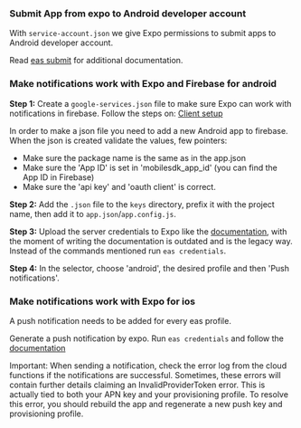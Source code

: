 ### Submit App from expo to Android developer account

With `service-account.json` we give Expo permissions to submit apps to Android developer account.

Read [eas submit](https://docs.expo.dev/submit/android/) for additional documentation.

### Make notifications work with Expo and Firebase for android

**Step 1:**
Create a `google-services.json` file to make sure Expo can work with notifications in firebase.
Follow the steps on: [Client setup](https://docs.expo.dev/push-notifications/using-fcm/#client-setup)

In order to make a json file you need to add a new Android app to firebase. When the json is created
validate the values, few pointers:
- Make sure the package name is the same as in the app.json
- Make sure the 'App ID' is set in 'mobilesdk_app_id' (you can find the App ID in Firebase)
- Make sure the 'api key' and 'oauth client' is correct.

**Step 2:** 
Add the `.json` file to the `keys` directory, prefix it with 
the project name, then add it to `app.json`/`app.config.js`.

**Step 3:**
Upload the server credentials to Expo like the [documentation](https://docs.expo.dev/push-notifications/using-fcm/#uploading-server-credentials),
with the moment of writing the documentation is outdated and is the legacy way. 
Instead of the commands mentioned run `eas credentials`.

**Step 4:**
In the selector, choose 'android', the desired profile and then 'Push notifications'.

### Make notifications work with Expo for ios

A push notification needs to be added for every eas profile.

Generate a push notification by expo. Run `eas credentials` and follow the
[documentation](https://docs.expo.dev/app-signing/managed-credentials/#ios)

Important: When sending a notification, check the error log from the cloud functions
if the notifications are successful. Sometimes, these errors will contain further details
claiming an InvalidProviderToken error. This is actually tied to both your APN key
and your provisioning profile. To resolve this error, you should rebuild the app and regenerate
a new push key and provisioning profile.